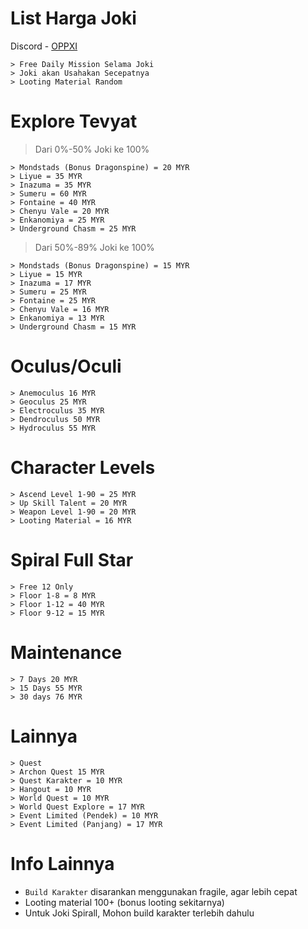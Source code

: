 # List Harga Joki

Discord - [OPPXI](<https://discordapp.com/users/1020301464704397402>)
```
> Free Daily Mission Selama Joki
> Joki akan Usahakan Secepatnya
> Looting Material Random
```
# Explore Tevyat
> Dari 0%-50% Joki ke 100%

```
> Mondstads (Bonus Dragonspine) = 20 MYR
> Liyue = 35 MYR
> Inazuma = 35 MYR
> Sumeru = 60 MYR
> Fontaine = 40 MYR
> Chenyu Vale = 20 MYR
> Enkanomiya = 25 MYR
> Underground Chasm = 25 MYR
```

> Dari 50%-89% Joki ke 100%

```
> Mondstads (Bonus Dragonspine) = 15 MYR
> Liyue = 15 MYR
> Inazuma = 17 MYR
> Sumeru = 25 MYR
> Fontaine = 25 MYR
> Chenyu Vale = 16 MYR
> Enkanomiya = 13 MYR
> Underground Chasm = 15 MYR
```

# **Oculus/Oculi**
```
> Anemoculus 16 MYR
> Geoculus 25 MYR
> Electroculus 35 MYR
> Dendroculus 50 MYR
> Hydroculus 55 MYR
```
# **Character Levels**
```
> Ascend Level 1-90 = 25 MYR
> Up Skill Talent = 20 MYR
> Weapon Level 1-90 = 20 MYR
> Looting Material = 16 MYR
```
# **Spiral Full Star**
```
> Free 12 Only
> Floor 1-8 = 8 MYR
> Floor 1-12 = 40 MYR
> Floor 9-12 = 15 MYR
```
# **Maintenance**
```
> 7 Days 20 MYR
> 15 Days 55 MYR
> 30 days 76 MYR
```
# **Lainnya**
```
> Quest
> Archon Quest 15 MYR
> Quest Karakter = 10 MYR
> Hangout = 10 MYR
> World Quest = 10 MYR
> World Quest Explore = 17 MYR
> Event Limited (Pendek) = 10 MYR
> Event Limited (Panjang) = 17 MYR
```
# **Info Lainnya**

- ` Build Karakter ` disarankan menggunakan fragile, agar lebih cepat
- Looting material 100+ (bonus looting sekitarnya)
- Untuk Joki Spirall, Mohon build karakter terlebih dahulu

